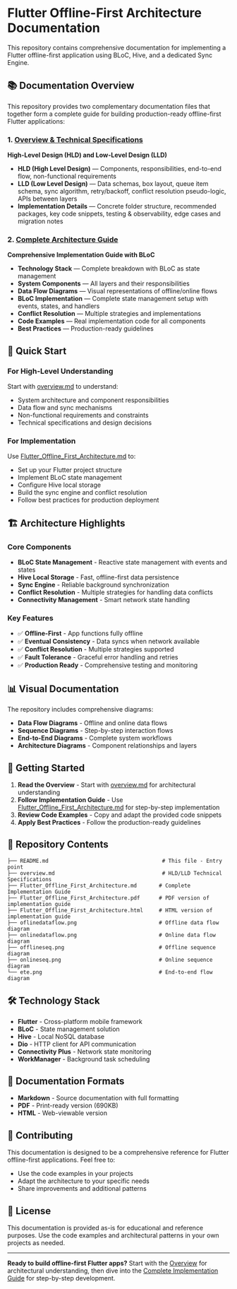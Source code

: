 # Flutter Offline-First Architecture Documentation

This repository contains comprehensive documentation for implementing a Flutter offline-first application using BLoC, Hive, and a dedicated Sync Engine.

## 📚 Documentation Overview

This repository provides two complementary documentation files that together form a complete guide for building production-ready offline-first Flutter applications:

### 1. [Overview & Technical Specifications](overview.md)
**High-Level Design (HLD) and Low-Level Design (LLD)**

- **HLD (High Level Design)** — Components, responsibilities, end-to-end flow, non-functional requirements
- **LLD (Low Level Design)** — Data schemas, box layout, queue item schema, sync algorithm, retry/backoff, conflict resolution pseudo-logic, APIs between layers
- **Implementation Details** — Concrete folder structure, recommended packages, key code snippets, testing & observability, edge cases and migration notes

### 2. [Complete Architecture Guide](Flutter_Offline_First_Architecture.md)
**Comprehensive Implementation Guide with BLoC**

- **Technology Stack** — Complete breakdown with BLoC as state management
- **System Components** — All layers and their responsibilities
- **Data Flow Diagrams** — Visual representations of offline/online flows
- **BLoC Implementation** — Complete state management setup with events, states, and handlers
- **Conflict Resolution** — Multiple strategies and implementations
- **Code Examples** — Real implementation code for all components
- **Best Practices** — Production-ready guidelines

## 🎯 Quick Start

### For High-Level Understanding
Start with [overview.md](overview.md) to understand:
- System architecture and component responsibilities
- Data flow and sync mechanisms
- Non-functional requirements and constraints
- Technical specifications and design decisions

### For Implementation
Use [Flutter_Offline_First_Architecture.md](Flutter_Offline_First_Architecture.md) to:
- Set up your Flutter project structure
- Implement BLoC state management
- Configure Hive local storage
- Build the sync engine and conflict resolution
- Follow best practices for production deployment

## 🏗️ Architecture Highlights

### Core Components
- **BLoC State Management** - Reactive state management with events and states
- **Hive Local Storage** - Fast, offline-first data persistence
- **Sync Engine** - Reliable background synchronization
- **Conflict Resolution** - Multiple strategies for handling data conflicts
- **Connectivity Management** - Smart network state handling

### Key Features
- ✅ **Offline-First** - App functions fully offline
- ✅ **Eventual Consistency** - Data syncs when network available
- ✅ **Conflict Resolution** - Multiple strategies supported
- ✅ **Fault Tolerance** - Graceful error handling and retries
- ✅ **Production Ready** - Comprehensive testing and monitoring

## 📊 Visual Documentation

The repository includes comprehensive diagrams:
- **Data Flow Diagrams** - Offline and online data flows
- **Sequence Diagrams** - Step-by-step interaction flows
- **End-to-End Diagrams** - Complete system workflows
- **Architecture Diagrams** - Component relationships and layers

## 🚀 Getting Started

1. **Read the Overview** - Start with [overview.md](overview.md) for architectural understanding
2. **Follow Implementation Guide** - Use [Flutter_Offline_First_Architecture.md](Flutter_Offline_First_Architecture.md) for step-by-step implementation
3. **Review Code Examples** - Copy and adapt the provided code snippets
4. **Apply Best Practices** - Follow the production-ready guidelines

## 📁 Repository Contents

```
├── README.md                                    # This file - Entry point
├── overview.md                                  # HLD/LLD Technical Specifications
├── Flutter_Offline_First_Architecture.md       # Complete Implementation Guide
├── Flutter_Offline_First_Architecture.pdf      # PDF version of implementation guide
├── Flutter_Offline_First_Architecture.html     # HTML version of implementation guide
├── oflinedataflow.png                          # Offline data flow diagram
├── onlinedataflow.png                          # Online data flow diagram
├── offlineseq.png                              # Offline sequence diagram
├── onlineseq.png                               # Online sequence diagram
└── ete.png                                     # End-to-end flow diagram
```

## 🛠️ Technology Stack

- **Flutter** - Cross-platform mobile framework
- **BLoC** - State management solution
- **Hive** - Local NoSQL database
- **Dio** - HTTP client for API communication
- **Connectivity Plus** - Network state monitoring
- **WorkManager** - Background task scheduling

## 📖 Documentation Formats

- **Markdown** - Source documentation with full formatting
- **PDF** - Print-ready version (690KB)
- **HTML** - Web-viewable version

## 🤝 Contributing

This documentation is designed to be a comprehensive reference for Flutter offline-first applications. Feel free to:
- Use the code examples in your projects
- Adapt the architecture to your specific needs
- Share improvements and additional patterns

## 📄 License

This documentation is provided as-is for educational and reference purposes. Use the code examples and architectural patterns in your own projects as needed.

---

**Ready to build offline-first Flutter apps?** Start with the [Overview](overview.md) for architectural understanding, then dive into the [Complete Implementation Guide](Flutter_Offline_First_Architecture.md) for step-by-step development.
